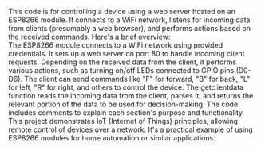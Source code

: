 This code is for controlling a device using a web server hosted on an ESP8266 module. It connects to a WiFi network, listens for incoming data from clients (presumably a web browser), and performs actions based on the received commands. Here's a brief overview:
<br>
The ESP8266 module connects to a WiFi network using provided credentials.
It sets up a web server on port 80 to handle incoming client requests.
Depending on the received data from the client, it performs various actions, such as turning on/off LEDs connected to GPIO pins (D0-D6).
The client can send commands like "F" for forward, "B" for back, "L" for left, "R" for right, and others to control the device.
The getclientdata function reads the incoming data from the client, parses it, and returns the relevant portion of the data to be used for decision-making.
The code includes comments to explain each section's purpose and functionality.
<br>
This project demonstrates IoT (Internet of Things) principles, allowing remote control of devices over a network. It's a practical example of using ESP8266 modules for home automation or similar applications.
